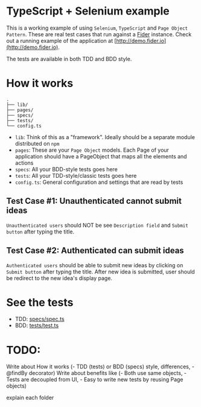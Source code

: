 # TypeScript + Selenium example

This is a working example of using `Selenium`, `TypeScript` and `Page Object Pattern`.
These are real test cases that run against a [Fider](http://getfider.com) instance.
Check out a running example of the application at [http://demo.fider.io](http://demo.fider.io).

The tests are available in both TDD and BDD style.

# How it works

```
.
├── lib/
├── pages/
├── specs/
├── tests/
└── config.ts
```

- `lib`: Think of this as a "framework". Ideally should be a separate module distributed on `npm`
- `pages`: These are your `Page Object` models. Each Page of your application should have a PageObject that maps all the elements and actions
- `specs`: All your BDD-style tests goes here
- `tests`: All your TDD-style/classic tests goes here
- `config.ts`: General configuration and settings that are read by tests

## Test Case #1: Unauthenticated cannot submit ideas

`Unauthenticated users` should NOT be see `Description field` and `Submit button` after typing the title.

## Test Case #2: Authenticated can submit ideas

`Authenticated users` should be able to submit new ideas by clicking on `Submit button` after typing the title.
After new idea is submitted, user should be redirect to the new idea's display page.

# See the tests

- TDD: [specs/spec.ts](specs/spec.ts)
- BDD: [tests/test.ts](tests/test.ts)

# TODO:

Write about How it works (- TDD (tests) or BDD (specs) style, differences, - @findBy decorator)
Write about benefits like (- Both use same objects, - Tests are decoupled from UI, - Easy to write new tests by reusing Page objects)

explain each folder